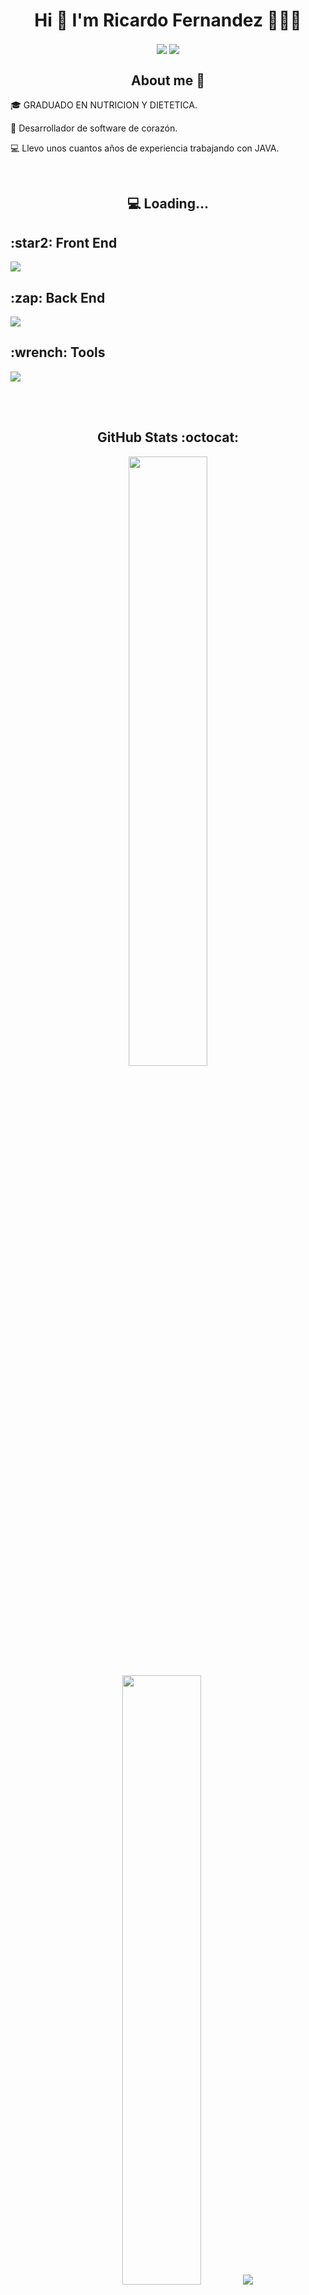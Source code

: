 <h1 align="center">Hi 👋 I'm Ricardo Fernandez</strong> 👨🏻‍💻 </h1>

<p align="center">
    <a href="https://www.linkedin.com/in/ricardo-antonio-fern%C3%A1ndez-l%C3%B3pez-74185928b/"  target="_blank"><img align="center" src="https://img.shields.io/badge/LinkedIn-0077B5?style=for-the-badge&logo=linkedin&logoColor=white"/></a>
    <a href = "mailto:ricardoantoniofernandezlopez@gmail.com" target="_blank"><img align="center" src="https://img.shields.io/badge/Gmail-D14836?style=for-the-badge&logo=gmail&logoColor=white"/></a>
  </p>

<h2 align="center">About me 👀</h2>
<!--Intro start-->

<p align="left">
🎓 GRADUADO EN NUTRICION Y DIETETICA.

📝 Desarrollador de software de corazón.

💻 Llevo unos cuantos años de experiencia trabajando con JAVA.

<!--Intro end-->
  </p>
<br>

<h2 align="center">💻 Loading...</h2>
<!--tech stack icons-->
<p align="center">
  <h2>:star2: Front End</h2>
  <a href="https://skillicons.dev">
    <img src="https://skillicons.dev/icons?i=html,css,js&perline=3" />
  </a>

  <h2>:zap: Back End</h2>
  <a href="https://skillicons.dev">
    <img src="https://skillicons.dev/icons?i=java,spring,aws,idea,eclipse,maven,mysql,postgres,sqlite&perline=3" />
  </a>

  <h2>:wrench: Tools</h2>
  <a href="https://skillicons.dev">
    <img src="https://skillicons.dev/icons?i=postman,git,github,ubuntu&perline=3" />
  </a>
</p>
<br>
<!-------------------------->
<div id="proyectos">
<br>

<h2 align="center"> GitHub Stats :octocat:</h2>

<p align="center">
  <img height="50%" width="auto" src ="https://github-readme-stats.vercel.app/api?username=razorplay01&show_icons=true&count_private=true&theme=material-palenight&hide_border=true&hide=issues,contribs&bg_color=00000000">
  <img height="50%" width="auto" src ="https://github-readme-stats.vercel.app/api/top-langs/?username=razorplay01&layout=compact&hide_border=true&theme=material-palenight&bg_color=00000000&langs_count=6&hide=jupyter%20notebook,tex,css,php&exclude_repo=Pacman-AI">
  <img src ="https://github-readme-streak-stats.herokuapp.com?user=razorplay01&theme=material-palenight&hide_border=true&background=FFFFFF00">
</p>
<p align="center">
    ![vistcount](https://komarev.com/ghpvc/?username=razorplay01&color=CF0234&style=for-the-badge)
</p>
